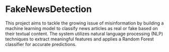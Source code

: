 # FakeNewsDetection
This project aims to tackle the growing issue of misinformation by building a machine learning model to classify news articles as real or fake based on their textual content. The system utilizes natural language processing (NLP) techniques to extract meaningful features and applies a Random Forest classifier for accurate predictions.
